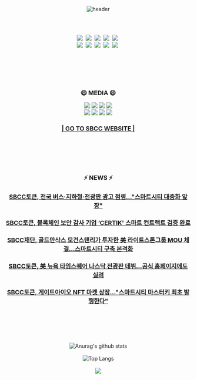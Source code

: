 <div align="center">

![header](https://capsule-render.vercel.app/api?type=waving&color=auto&height=300&section=header&text=Smart%20Block%20Chain%20City&fontSize=70&animation=fadeIn&fontAlignY=38&desc=&descAlignY=51&descAlign=62)
  
<br>
<br>
  
<p align="center">
  <img src="https://img.shields.io/badge/Python-3766AB?style=flat-square&logo=Python&logoColor=white"/></a>&nbsp 
  <img src="https://img.shields.io/badge/Java-007396?style=flat-square&logo=Java&logoColor=white"/></a>&nbsp
  <img src="https://img.shields.io/badge/Django-092E20?style=flat-square&logo=Django&logoColor=white"/></a>&nbsp
  <img src="https://img.shields.io/badge/C-A8B9CC?style=flat-square&logo=C&logoColor=white"/></a>&nbsp 
  <img src="https://img.shields.io/badge/Javascript-ffb13b?style=flat-square&logo=javascript&logoColor=white"/></a>&nbsp
  <br>
  <img src="https://img.shields.io/badge/css-1572B6?style=flat-square&logo=css3&logoColor=white"/></a>&nbsp 
  <img src="https://img.shields.io/badge/SpringBoot-6DB33F?style=flat-square&logo=Spring&logoColor=white"/></a>&nbsp 
  <img src="https://img.shields.io/badge/C++-00599C?style=flat-square&logo=C%2B%2B&logoColor=white"/></a>&nbsp 
  <img src="https://img.shields.io/badge/Mysql-E6B91E?style=flat-square&logo=MySql&logoColor=white"/></a>&nbsp 
  <img src="https://img.shields.io/badge/aws-333664?style=flat-square&logo=amazon-aws&logoColor=white"/></a>&nbsp  
</p>

<br>

#
<br>
<h3 align="center"> 😄 MEDIA 😄 </h3>
<p align="center">
  <a href="https://twitter.com/SBCC_Blockchain"><img src="https://img.shields.io/badge/Twitter-1DA1F2?style=flat-square&logo=Twitter&logoColor=white"/></a>
  <a href="https://open.kakao.com/o/gnZrrZ6d"><img src="https://img.shields.io/badge/KakaoTalk-FFCD00?style=flat-square&logo=KakaoTalk&logoColor=white"/></a>
  <a href="https://medium.com/@sbccblokchain"><img src="https://img.shields.io/badge/Medium-000000?style=flat-square&logo=Medium&logoColor=white"/></a>
  <a href="https://t.me/sbcc_official"><img src="https://img.shields.io/badge/Telegram-26A5E4?style=flat-square&logo=Telegram&logoColor=white"/></a>
  <br>
  <a href="https://opensea.io/collection/sbcc-collection"><img src="https://img.shields.io/badge/OpenSea-2081E2?style=flat-square&logo=OpenSea&logoColor=white"/></a>
  <a href="https://discord.gg/FY8T8YudAV"><img src="https://img.shields.io/badge/Discord-5865F2?style=flat-square&logo=Discord&logoColor=white"/></a>
  <a href="https://www.youtube.com/channel/UCo56zfCfTVd7UHoHnDxKGcQ"><img src="https://img.shields.io/badge/YouTube-FF0000?style=flat-square&logo=YouTube&logoColor=white"/></a>
  <a href="https://www.instagram.com/sbcc_blockchain/"><img src="https://img.shields.io/badge/Instagram-E4405F?style=flat-square&logo=Instagram&logoColor=white"/></a>
</p>
  <h3 align="center"><a href="https://www.sbcc.world/">|  GO TO SBCC WEBSITE  |</a></h3>
  <br>
  
#
<br>
<h3 align="center"> ⚡ NEWS ⚡</h3>
<h3 align="center"><a href="http://coinreaders.com/31743">SBCC토큰, 전국 버스·지하철·전광판 광고 점령…"스마트시티 대중화 앞장"</a></h3>
<h3 align="center"><a href="https://www.it-b.co.kr/news/articleView.html?idxno=59279">SBCC토큰, 블록체인 보안 감사 기업 ‘CERTIK' 스마트 컨트랙트 검증 완료</a></h3>
<h3 align="center"><a href="http://www.it-b.co.kr/news/articleView.html?idxno=58743">SBCC재단, 골드만삭스 모건스탠리가 투자한 美 라이트스톤그룹 MOU 체결…스마트시티 구축 본격화</a></h3>
<h3 align="center"><a href="http://coinreaders.com/27899">SBCC토큰, 美 뉴욕 타임스퀘어 나스닥 전광판 데뷔...공식 홈페이지에도 실려</a></h3>
<h3 align="center"><a href="http://coinreaders.com/27680">SBCC토큰, 게이트아이오 NFT 마켓 상장..."스마트시티 마스터키 최초 발행한다"</a></h3>

<br>

#
<br>

![Anurag's github stats](https://github-readme-stats.vercel.app/api?username=SBCC-World&show_icons=true&theme=tokyonight)
<br>
<br>
![Top Langs](https://github-readme-stats.vercel.app/api/top-langs/?username=SBCC-World&layout=compact&theme=tokyonight)
<br>
<br>
<img src="https://ghchart.rshah.org/219138/SBCC-World"/>
</div>
